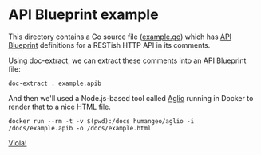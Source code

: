 # API Blueprint example

This directory contains a Go source file ([example.go](example.go))
which has [API Blueprint](https://apiblueprint.org) definitions for a
RESTish HTTP API in its comments.

Using doc-extract, we can extract these comments into an API Blueprint
file:

    doc-extract . example.apib

And then we'll used a Node.js-based tool called
[Aglio](https://github.com/danielgtaylor/aglio) running in Docker to
render that to a nice HTML file.

    docker run --rm -t -v $(pwd):/docs humangeo/aglio -i /docs/example.apib -o /docs/example.html

[Viola!](https://htmlviewer.github.io/?https://raw.githubusercontent.com/joeshaw/doc-extract/master/example/example.html)
